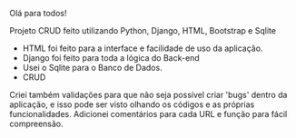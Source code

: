 Olá para todos!

Projeto CRUD feito utilizando Python, Django, HTML, Bootstrap e Sqlite

- HTML foi feito para a interface e facilidade de uso da aplicação.
- Django foi feito para toda a lógica do Back-end
- Usei o Sqlite para o Banco de Dados.
- CRUD

Criei também validações para que não seja possível criar 'bugs' dentro da aplicação, e isso pode ser visto olhando os códigos e as próprias funcionalidades.
Adicionei comentários para cada URL e função para fácil compreensão.